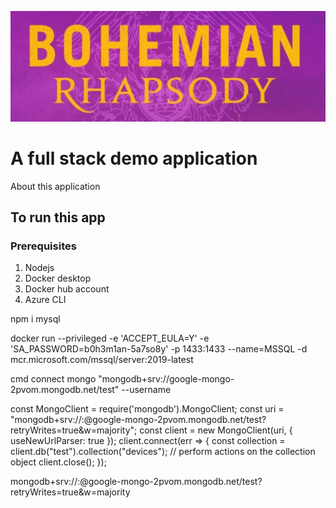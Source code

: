 ![](https://raw.githubusercontent.com/CliffCrerar/bohemian-rhapsody/master/bhpic.jpeg)

# A full stack demo application

About this application

## To run this app

### Prerequisites

1. Nodejs
2. Docker desktop
3. Docker hub account
4. Azure CLI

npm i mysql

docker run --privileged -e 'ACCEPT_EULA=Y' -e 'SA_PASSWORD=b0h3m1an-5a7so8y' -p 1433:1433 --name=MSSQL -d mcr.microsoft.com/mssql/server:2019-latest

cmd connect mongo "mongodb+srv://google-mongo-2pvom.mongodb.net/test"  --username <username>

const MongoClient = require('mongodb').MongoClient;
const uri = "mongodb+srv://<username>:<password>@google-mongo-2pvom.mongodb.net/test?retryWrites=true&w=majority";
const client = new MongoClient(uri, { useNewUrlParser: true });
client.connect(err => {
  const collection = client.db("test").collection("devices");
  // perform actions on the collection object
  client.close();
});

mongodb+srv://<username>:<password>@google-mongo-2pvom.mongodb.net/test?retryWrites=true&w=majority
